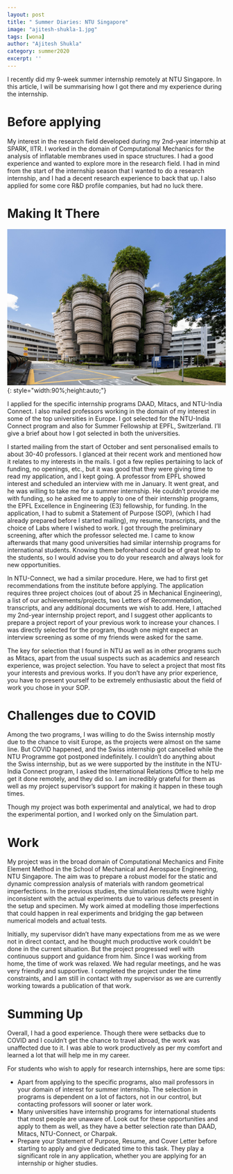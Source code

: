 ```yaml
---
layout: post
title: " Summer Diaries: NTU Singapore"
image: "ajitesh-shukla-1.jpg"
tags: [wona]
author: "Ajitesh Shukla"
category: summer2020
excerpt: ''
---
```


I recently did my 9-week summer internship remotely at NTU Singapore. In this article, I will be summarising how I got there and my experience during the internship. 

# Before applying

My interest in the research field developed during my 2nd-year internship at SPARK, IITR. I worked in the domain of Computational Mechanics for the analysis of inflatable membranes used in space structures. I had a good experience and wanted to explore more in the research field. I had in mind from the start of the internship season that I wanted to do a research internship, and I had a decent research experience to back that up. I also applied for some core R&D profile companies, but had no luck there.

# Making It There

![pic1](/images/posts/ajitesh-shukla-2.jpg){: style="width:90%;height:auto;"}

I applied for the specific internship programs DAAD, Mitacs, and NTU-India Connect. I also mailed professors working in the domain of my interest in some of the top universities in Europe. I got selected for the NTU-India Connect program and also for Summer Fellowship at EPFL, Switzerland. I’ll give a brief about how I got selected in both the universities.

I started mailing from the start of October and sent personalised emails to about 30-40 professors. I glanced at their recent work and mentioned how it relates to my interests in the mails. I got a few replies pertaining to lack of funding, no openings, etc., but it was good that they were giving time to read my application, and I kept going. A professor from EPFL showed interest and scheduled an interview with me in January. It went great, and he was willing to take me for a summer internship. He couldn’t provide me with funding, so he asked me to apply to one of their internship programs, the EPFL Excellence in Engineering (E3) fellowship, for funding. In the application, I had to submit a Statement of Purpose (SOP), (which I had already prepared before I started mailing), my resume, transcripts, and the choice of Labs where I wished to work. I got through the preliminary screening, after which the professor selected me. I came to know afterwards that many good universities had similar internship programs for international students. Knowing them beforehand could be of great help to the students, so I would advise you to do your research and always look for new opportunities.

In NTU-Connect, we had a similar procedure. Here, we had to first get recommendations from the institute before applying. The application requires three project choices (out of about 25 in Mechanical Engineering), a list of our achievements/projects, two Letters of Recommendation, transcripts, and any additional documents we wish to add. Here, I attached my 2nd-year internship project report, and I suggest other applicants to prepare a project report of your previous work to increase your chances. I was directly selected for the program, though one might expect an interview screening as some of my friends were asked for the same. 

The key for selection that I found in NTU as well as in other programs such as Mitacs, apart from the usual suspects such as academics and research experience, was project selection. You have to select a project that most fits your interests and previous works. If you don’t have any prior experience, you have to present yourself to be extremely enthusiastic about the field of work you chose in your SOP.

# Challenges due to COVID

Among the two programs, I was willing to do the Swiss internship mostly due to the chance to visit Europe, as the projects were almost on the same line. But COVID happened, and the Swiss internship got cancelled while the NTU Programme got postponed indefinitely. I couldn’t do anything about the Swiss internship, but as we were supported by the institute in the NTU-India Connect program, I asked the International Relations Office to help me get it done remotely, and they did so. I am incredibly grateful for them as well as my project supervisor’s support for making it happen in these tough times.

Though my project was both experimental and analytical, we had to drop the experimental portion, and I worked only on the Simulation part.

# Work

My project was in the broad domain of Computational Mechanics and Finite Element Method in the School of Mechanical and Aerospace Engineering, NTU Singapore. The aim was to prepare a robust model for the static and dynamic compression analysis of materials with random geometrical imperfections. In the previous studies, the simulation results were highly inconsistent with the actual experiments due to various defects present in the setup and specimen. My work aimed at modelling those imperfections that could happen in real experiments and bridging the gap between numerical models and actual tests.

Initially, my supervisor didn’t have many expectations from me as we were not in direct contact, and he thought much productive work couldn’t be done in the current situation. But the project progressed well with continuous support and guidance from him. Since I was working from home, the time of work was relaxed. We had regular meetings, and he was very friendly and supportive. I completed the project under the time constraints, and I am still in contact with my supervisor as we are currently working towards a publication of that work.

# Summing Up

Overall, I had a good experience. Though there were setbacks due to COVID and I couldn’t get the chance to travel abroad, the work was unaffected due to it. I was able to work productively as per my comfort and learned a lot that will help me in my career.

For students who wish to apply for research internships, here are some tips:
- Apart from applying to the specific programs, also mail professors in your domain of interest for summer internship. The selection in programs is dependent on a lot of factors, not in our control, but contacting professors will sooner or later work.
- Many universities have internship programs for international students that most people are unaware of. Look out for these opportunities and apply to them as well, as they have a better selection rate than DAAD, Mitacs, NTU-Connect, or Charpak.
- Prepare your Statement of Purpose, Resume, and Cover Letter before starting to apply and give dedicated time to this task. They play a significant role in any application, whether you are applying for an internship or higher studies. 

